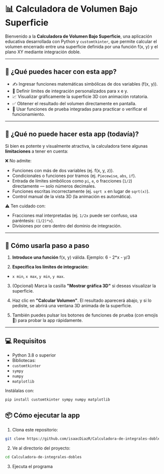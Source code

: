 # 📊 Calculadora de Volumen Bajo Superficie

Bienvenido a la **Calculadora de Volumen Bajo Superficie**, una aplicación educativa desarrollada con Python y `customtkinter`, que permite calcular el volumen encerrado entre una superficie definida por una función f(x, y) y el plano XY mediante integración doble.

---

## 🚀 ¿Qué puedes hacer con esta app?

- ✍️ Ingresar funciones matemáticas simbólicas de dos variables (f(x, y)).
- 🔢 Definir límites de integración personalizados para x e y.
- 📈 Visualizar gráficamente la superficie 3D con animación rotatoria.
- ✅ Obtener el resultado del volumen directamente en pantalla.
- 🧪 Usar funciones de prueba integradas para practicar o verificar el funcionamiento.

---

## 🧠 ¿Qué **no** puede hacer esta app (todavía)?

Si bien es potente y visualmente atractiva, la calculadora tiene algunas **limitaciones** a tener en cuenta:

❌ No admite:
- Funciones con más de dos variables (ej. f(x, y, z)).
- Condicionales o funciones por tramos (ej. `Piecewise`, `abs`, `if`).
- Entrada de límites simbólicos como `pi`, `e`, o fracciones (`1/2`) directamente — solo números decimales.
- Funciones escritas incorrectamente (ej. `sqrt x` en lugar de `sqrt(x)`).
- Control manual de la vista 3D (la animación es automática).

⚠️ Ten cuidado con:
- Fracciones mal interpretadas (ej. `1/2x` puede ser confuso, usa paréntesis: `(1/2)*x`).
- Divisiones por cero dentro del dominio de integración.

---

## 📸 Cómo usarla paso a paso

1. **Introduce una función** f(x, y) válida. Ejemplo:  6 - 2*x - y/3

2. **Especifica los límites de integración:**
- `x min`, `x max`, `y min`, `y max`.

3. (Opcional) Marca la casilla **"Mostrar gráfica 3D"** si deseas visualizar la superficie.

4. Haz clic en **"Calcular Volumen"**. El resultado aparecerá abajo, y si lo pediste, se abrirá una ventana 3D animada de la superficie.

5. También puedes pulsar los botones de funciones de prueba (con emojis 🎲) para probar la app rápidamente.

---


## 💻 Requisitos

- Python 3.8 o superior
- Bibliotecas:
- `customtkinter`
- `sympy`
- `numpy`
- `matplotlib`

Instálalas con:

```bash
pip install customtkinter sympy numpy matplotlib
```

## 📦 Cómo ejecutar la app
1. Clona este repositorio:
```bash
git clone https://github.com/isaacDiazR/Calculadora-de-integrales-dobles.git
```
2. Ve al directorio del proyecto:
```bash
cd Calculadora-de-integrales-dobles
```
3. Ejecuta el programa
